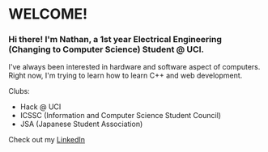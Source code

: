 # WELCOME!

### Hi there! I'm Nathan, a 1st year Electrical Engineering (Changing to Computer Science) Student @ UCI. 
I've always been interested in hardware and software aspect of computers. Right now, I'm trying to learn how to learn C++ and web development.  

Clubs:  
- Hack @ UCI
- ICSSC (Information and Computer Science Student Council)
- JSA (Japanese Student Association)  

Check out my [LinkedIn](https://www.linkedin.com/in/nlchau2004/)

<!--
**Nlchau2004/Nlchau2004** is a ✨ _special_ ✨ repository because its `README.md` (this file) appears on your GitHub profile.

Here are some ideas to get you started:

- 🔭 I’m currently working on ...
- 🌱 I’m currently learning ...
- 👯 I’m looking to collaborate on ...
- 🤔 I’m looking for help with ...
- 💬 Ask me about ...
- 📫 How to reach me: ...
- 😄 Pronouns: ...
- ⚡ Fun fact: ...
-->
